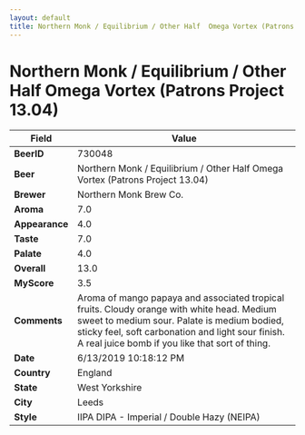 ```yaml
---
layout: default
title: Northern Monk / Equilibrium / Other Half  Omega Vortex (Patrons Project 13.04)
---
```


# Northern Monk / Equilibrium / Other Half  Omega Vortex (Patrons Project 13.04)

| Field         | Value     |
|---------------|-----------|
| **BeerID** | 730048 |
| **Beer** | Northern Monk / Equilibrium / Other Half  Omega Vortex (Patrons Project 13.04) |
| **Brewer** | Northern Monk Brew Co. |
| **Aroma** | 7.0 |
| **Appearance** | 4.0 |
| **Taste** | 7.0 |
| **Palate** | 4.0 |
| **Overall** | 13.0 |
| **MyScore** | 3.5 |
| **Comments** | Aroma of mango papaya and associated tropical fruits. Cloudy orange with white head. Medium sweet to medium sour. Palate is medium bodied, sticky feel, soft carbonation and light sour finish. A real juice bomb if you like that sort of thing. |
| **Date** | 6/13/2019 10:18:12 PM |
| **Country** | England |
| **State** | West Yorkshire |
| **City** | Leeds |
| **Style** | IIPA DIPA - Imperial / Double Hazy (NEIPA) |
